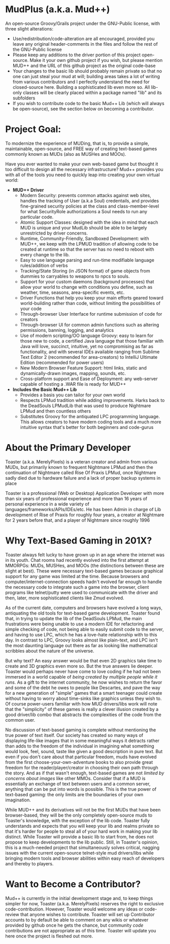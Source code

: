 MudPlus (a.k.a. Mud++)
=======
<p> An open-source Groovy/Grails project under the GNU-Public license, with three slight alterations: </p>
<ul>
  <li> Use/redistribution/code-alteration are all encouraged, provided you leave any original header-comments in the files and follow the rest of the GNU-Public license </li>
  <li> Please keep any additions to the driver portion of this project open-source. Make it your own github project if you wish, but please mention MUD++ and the URL of this github project as the original code-base </li>
  <li>Your changes to the basic lib should probably remain private so that no one can just steal your mud at will; building areas takes a lot of writing from various contributors and I perfectly understand the need for closed-source here. Building a sophisticated lib even more so. All lib-only classes will be clearly placed within a package named "lib" and its subfolders </li>
  <li> If you wish to contribute code to the basic Mud++ Lib (which will always be open-source), see the section below on becoming a contributor. </li>
</ul>

Project Goal:
======
<p> To modernize the experience of MUDing, that is, to provide a simple, maintainable, open-source, and FREE way of creating text-based games commonly known as MUDs (also as MUSHes and MOOs). </p>

<p> Have you ever wanted to make your own web-based game but thought it too difficult to design all the necessary infrastructure? Mud++ provides you with all of the tools you need to quickly leap into creating your own virtual world: </p>

<ul>
  <li> <b>MUD++ Driver</b>
    <ul>
      <li> Modern Security: prevents common attacks against web sites, handles the tracking of User (a.k.a Soul) credentails, and provides fine-grained security policies at the class and class-member-level for what SecurityRole authorizations a Soul needs to run any particular code.</li>
      <li> Atomic Support Classes: designed with the idea in mind that each MUD is unique and your MudLib should be able to be largely unrestricted by driver concerns.</li>
      <li> Runtime, Community-Friendly, Sandboxed Development: with MUD++, we keep with the LPMUD tradition of allowing code to be created at runtime so that the server has no need to reboot with every change to the lib.</li>
      <li> Easy to use language parsing and run-time modifiable language rules/addition of verbs </li>
      <li> Tracking/State Storing (in JSON format) of game objects from dummies to carryables to weapons to npcs to souls.</li>
      <li> Support for your custom daemons (background processes) that allow your world to change with conditions you define, such as weather, time, seasons, area-specific events, etc.
      <li> Driver Functions that help you keep your main efforts geared toward world-building rather than code, without limiting the possibilities of your code </li>
      <li> Through-browser User Interface for runtime submission of code for creators </li>
      <li> Through-browser UI for common admin functions such as altering permissions, banning, logging, and analytics </li>
      <li> Use of modern scripting/OO language Groovy: easy to learn for those new to code, a certified Java language that those familiar with Java will love, succinct, intuitive, yet no compromising as far as functionality, and with several IDEs available ranging from Sublime Text Editor 2 (recommended for area-creators) to IntelliJ Ultimate Edition (recommended for power users) </li>
      <li> New Modern Browser Feature Support: html links, static and dynamically-drawn images, mapping, sounds, etc. </li>
      <li> Cross-platform support and Ease of Deployment: any web-server capable of hosting a .WAR file is ready for MUD++ </li>
    </ul>
  </li>
  <li> <b>Includes the Basic Mud++ Lib</b>
    <ul>
      <li> Provides a basis you can tailor for your own world </li>
      <li> Respects LPMud tradition while adding improvements. Harks back to the DeadSouls LPMudLib that was used to produce Nightmare LPMud and then countless others </li>
      <li> Substitutes Groovy for the antiquated LPC programming language. This allows creators to have modern coding tools and a much more intuitive syntax that's better for both beginners and code-gurus </li>
    </ul>
  </li>
</ul>

About the Primary Developer
======
<p> Toaster (a.k.a. MerelyPixels) is a veteran creator and admin from various MUDs, but primarily known to frequent Nightmare LPMud and then the continuation of Nightmare called Rise Of Praxis LPMud, once Nightmare sadly died due to hardware failure and a lack of proper backup systems in place </p>

<p> Toaster is a professional (Web or Desktop) Application Developer with more than six years of professional experience and more than 16 years of personal experience in a wide variety of languages/frameworks/APIs/IDEs/etc. He has been Admin in charge of Lib development of Rise of Praxis for roughly four years, a creator at Nightmare for 2 years before that, and a player of Nightmare since roughly 1996 </p>

Why Text-Based Gaming in 201X?
======
<p> Toaster always felt lucky to have grown up in an age where the internet was in its youth. Chat rooms had recently evolved into the first attempt at MMORPGs: MUDs, MUSHes, and MOOs (the distinctions between these are slight at best). These were necessary text-based games because graphical support for any game was limited at the time. Because browsers and computer/internet-connection speeds hadn't evolved far enough to handle the necessary code to integrate such a game into the browser, client programs like telnet/putty were used to communicate with the driver and then, later, more sophisticated clients like Zmud evolved. </p>

<p> As of the current date, computers and browsers have evolved a long ways, antiquating the old tools for text-based game development. Toaster found that, in trying to update the lib of the DeadSouls LPMud, the main frustrations were being unable to use a modern IDE for refactoring and simple checking of code, not being able to easily submit code to the server, and having to use LPC, which he has a love-hate relationship with to this day. In contrast to LPC, Groovy looks almost like plain-text, and LPC isn't the most daunting language out there as far as looking like mathematical scribbles about the nature of the universe. </p>

<p> But why text? An easy answer would be that even 2D graphics take time to create and 3D graphics even more so. But the true answers lie deeper. Toaster would perhaps never have come to love coding if he had not been immersed in a world capable of <i>being created by multiple people while it runs.</i> As a gift to the internet community, he now wishes to return the favor and some of the debt he owes to people like Descartes, and pave the way for a new generation of "simple" games that a smart teenager could create without having to worry about time-sinks like graphics unless they wish to. Of course power-users familiar with how MUD drivers/libs work will note that the "simplicity" of these games is really a clever illusion created by a good driver/lib combo that abstracts the complexities of the code from the common user. </p>

<p> No discussion of text-based gaming is complete without mentioning the true power of text itself. Our society has created so many ways of displaying life-like images that in some meaningful ways it detracts rather than adds to the freedom of the individual in imagining what something would look, feel, sound, taste like given a good description in pure text. But even if you don't care about that particular freedom, muds have evolved from the first choose-your-own-adventure books to also provide great freedom for the reader/player/creator in choosing their own path through the story. And as if that wasn't enough, text-based games are not <i>limited by concerns about images</i> like other MMOs. Consider that if a MUD is essentially an exchange of text between users and a common server, anything that can be put into words is possible. This is the true power of text-based gaming: the only limits are the boundaries of your own imagination. </p>

<p> While MUD++ and its derivatives will not be the first MUDs that have been browser-based, they will be the only completely open-source muds to Toaster's knowledge, with the exception of the lib code. Toaster fully understands and expects that you will keep your lib and realms private so that it's harder for people to steal all of your hard work in making your lib distinct. While Toaster will provide a basic lib to start from, he does not propose to keep developments to the lib public. Still, in Toaster's opinion, this is a much-needed project that simultaneously solves critical, nagging issues with the current open-source telnet-style mud drivers/libs while bringing modern tools and browser abilities within easy reach of developers and thereby to players. </p>

Want to Become a Contributor?
======
<p> Mud++ is currently in the initial development stage and, to keep things simpler for now, Toaster (a.k.a. MerelyPixels) reserves the right to exclusive code-contribution. However, Toaster would welcome any ideas or code-review that anyone wishes to contribute. Toaster will set up Contributor accounts to by default be able to comment on any wikis or whatever provided by github once he gets the chance, but community <i>code</i> contributions are not appropriate as of this time. Toaster will update you here once the project is fleshed out more. </p>
